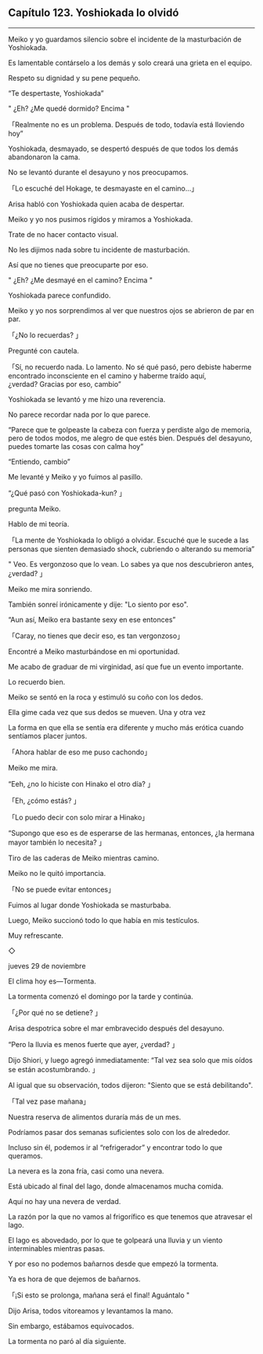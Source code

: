 
## Capítulo 123. Yoshiokada lo olvidó

---

Meiko y yo guardamos silencio sobre el incidente de la masturbación de Yoshiokada.

Es lamentable contárselo a los demás y solo creará una grieta en el equipo.

Respeto su dignidad y su pene pequeño.

“Te despertaste, Yoshiokada”

" ¿Eh? ¿Me quedé dormido? Encima "

「Realmente no es un problema. Después de todo, todavía está lloviendo hoy”

Yoshiokada, desmayado, se despertó después de que todos los demás abandonaron la cama.

No se levantó durante el desayuno y nos preocupamos.

「Lo escuché del Hokage, te desmayaste en el camino…」

Arisa habló con Yoshiokada quien acaba de despertar.

Meiko y yo nos pusimos rígidos y miramos a Yoshiokada.

Trate de no hacer contacto visual.

No les dijimos nada sobre tu incidente de masturbación.

Así que no tienes que preocuparte por eso.

" ¿Eh? ¿Me desmayé en el camino? Encima "

Yoshiokada parece confundido.

Meiko y yo nos sorprendimos al ver que nuestros ojos se abrieron de par en par.

「¿No lo recuerdas? 」

Pregunté con cautela.

「Sí, no recuerdo nada. Lo lamento. No sé qué pasó, pero debiste haberme encontrado inconsciente en el camino y haberme traído aquí, ¿verdad? Gracias por eso, cambio”

Yoshiokada se levantó y me hizo una reverencia.

No parece recordar nada por lo que parece.

“Parece que te golpeaste la cabeza con fuerza y ​​perdiste algo de memoria, pero de todos modos, me alegro de que estés bien. Después del desayuno, puedes tomarte las cosas con calma hoy”

“Entiendo, cambio”

Me levanté y Meiko y yo fuimos al pasillo.

“¿Qué pasó con Yoshiokada-kun? 」

pregunta Meiko.

Hablo de mi teoría.

「La mente de Yoshiokada lo obligó a olvidar. Escuché que le sucede a las personas que sienten demasiado shock, cubriendo o alterando su memoria”

" Veo. Es vergonzoso que lo vean. Lo sabes ya que nos descubrieron antes, ¿verdad? 」

Meiko me mira sonriendo.

También sonreí irónicamente y dije: "Lo siento por eso".

“Aun así, Meiko era bastante sexy en ese entonces”

「Caray, no tienes que decir eso, es tan vergonzoso」

Encontré a Meiko masturbándose en mi oportunidad.

Me acabo de graduar de mi virginidad, así que fue un evento importante.

Lo recuerdo bien.

Meiko se sentó en la roca y estimuló su coño con los dedos.

Ella gime cada vez que sus dedos se mueven. Una y otra vez

La forma en que ella se sentía era diferente y mucho más erótica cuando sentíamos placer juntos.

「Ahora hablar de eso me puso cachondo」

Meiko me mira.

“Eeh, ¿no lo hiciste con Hinako el otro día? 」

「Eh, ¿cómo estás? 」

「Lo puedo decir con solo mirar a Hinako」

“Supongo que eso es de esperarse de las hermanas, entonces, ¿la hermana mayor también lo necesita? 」

Tiro de las caderas de Meiko mientras camino.

Meiko no le quitó importancia.

「No se puede evitar entonces」

Fuimos al lugar donde Yoshiokada se masturbaba.

Luego, Meiko succionó todo lo que había en mis testículos.

Muy refrescante.

◇

jueves 29 de noviembre

El clima hoy es—Tormenta.

La tormenta comenzó el domingo por la tarde y continúa.

「¿Por qué no se detiene? 」

Arisa despotrica sobre el mar embravecido después del desayuno.

“Pero la lluvia es menos fuerte que ayer, ¿verdad? 」

Dijo Shiori, y luego agregó inmediatamente: “Tal vez sea solo que mis oídos se están acostumbrando. 」

Al igual que su observación, todos dijeron: "Siento que se está debilitando".

「Tal vez pase mañana」

Nuestra reserva de alimentos duraría más de un mes.

Podríamos pasar dos semanas suficientes solo con los de alrededor.

Incluso sin él, podemos ir al “refrigerador” y encontrar todo lo que queramos.

La nevera es la zona fría, casi como una nevera.

Está ubicado al final del lago, donde almacenamos mucha comida.

Aquí no hay una nevera de verdad.

La razón por la que no vamos al frigorífico es que tenemos que atravesar el lago.

El lago es abovedado, por lo que te golpeará una lluvia y un viento interminables mientras pasas.

Y por eso no podemos bañarnos desde que empezó la tormenta.

Ya es hora de que dejemos de bañarnos.

「¡Si esto se prolonga, mañana será el final! Aguántalo "

Dijo Arisa, todos vitoreamos y levantamos la mano.

Sin embargo, estábamos equivocados.

La tormenta no paró al día siguiente.